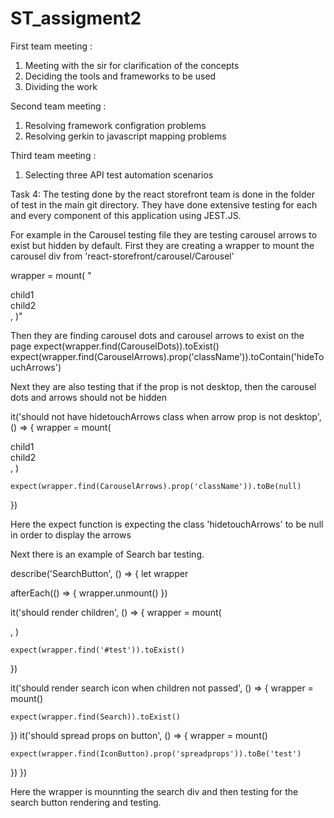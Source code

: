 # ST_assigment2

First team meeting :

1. Meeting with the sir for clarification of the concepts
2. Deciding the tools and frameworks to be used
3. Dividing the work

Second team meeting :

1. Resolving framework configration problems
2. Resolving gerkin to javascript mapping problems

Third team meeting :

1. Selecting three API test automation scenarios

Task 4:
The testing done by the react storefront team is done in the folder of test in the main git directory. They have done extensive testing for each and every component of this application using JEST.JS.

For example in the Carousel testing file they are testing carousel arrows to exist but hidden by default. First they are creating a wrapper to mount the carousel div from 'react-storefront/carousel/Carousel'

wrapper = mount(
"<Carousel>

<div>child1</div>
<div>child2</div>
</Carousel>,
)"

Then they are finding carousel dots and carousel arrows to exist on the page
expect(wrapper.find(CarouselDots)).toExist()
expect(wrapper.find(CarouselArrows).prop('className')).toContain('hideTouchArrows')

Next they are also testing that if the prop is not desktop, then the carousel dots and arrows should not be hidden

 it('should not have hidetouchArrows class when arrow prop is not desktop', () => {
    wrapper = mount(
      <Carousel arrows="all">
        <div>child1</div>
        <div>child2</div>
      </Carousel>,
    )

    expect(wrapper.find(CarouselArrows).prop('className')).toBe(null)
  })
  
  Here the expect function is expecting the class 'hidetouchArrows' to be null in order to display the arrows
  
  Next there is an example of Search bar testing. 
  
  describe('SearchButton', () => {
  let wrapper

  afterEach(() => {
    wrapper.unmount()
  })

  it('should render children', () => {
    wrapper = mount(
      <SearchButton>
        <div id="test" />
      </SearchButton>,
    )

    expect(wrapper.find('#test')).toExist()
  })

  it('should render search icon when children not passed', () => {
    wrapper = mount(<SearchButton />)

    expect(wrapper.find(Search)).toExist()
  })
  it('should spread props on button', () => {
    wrapper = mount(<SearchButton spreadprops="test" />)

    expect(wrapper.find(IconButton).prop('spreadprops')).toBe('test')
  })
})

Here the wrapper is mounnting the search div and then testing for the search button rendering and testing. 


